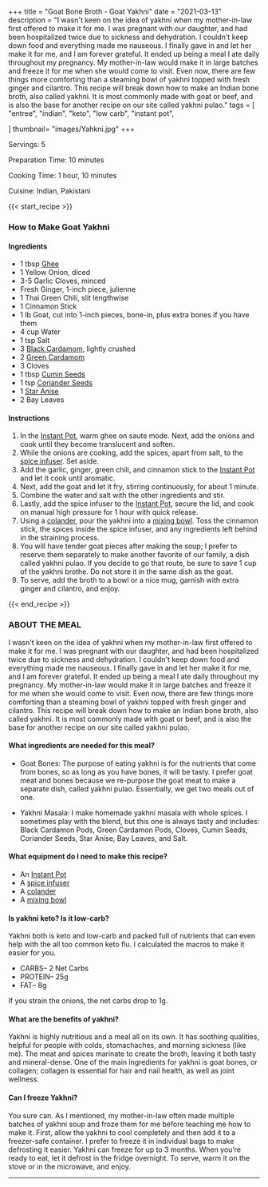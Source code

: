 +++
title = "Goat Bone Broth - Goat Yakhni"
date = "2021-03-13"
description = "I wasn't keen on the idea of yakhni when my mother-in-law first offered to make it for me. I was pregnant with our daughter, and had been hospitalized twice due to sickness and dehydration. I couldn't keep down food and everything made me nauseous. I finally gave in and let her make it for me, and I am forever grateful. It ended up being a meal I ate daily throughout my pregnancy. My mother-in-law would make it in large batches and freeze it for me when she would come to visit. Even now, there are few things more comforting than a steaming bowl of yakhni topped with fresh ginger and cilantro. This recipe will break down how to make an Indian bone broth, also called yakhni. It is most commonly made with goat or beef, and is also the base for another recipe on our site called yakhni pulao." 
tags = [
    "entree",
    "indian",
    "keto",
    "low carb",
    "instant pot",
    
]
thumbnail= "images/Yahkni.jpg"
+++

Servings: 5 <!--more-->

Preparation Time: 10 minutes 

Cooking Time: 1 hour, 10 minutes 

Cuisine: Indian, Pakistani  

{{< start_recipe >}}

### How to Make Goat Yakhni 

#### Ingredients 

* 1 tbsp [Ghee](https://amzn.to/3vmpBaf)
* 1 Yellow Onion, diced 
* 3-5 Garlic Cloves, minced
* Fresh Ginger, 1-inch piece, julienne 
* 1 Thai Green Chili, slit lengthwise
* 1 Cinnamon Stick 
* 1 lb Goat, cut into 1-inch pieces, bone-in, plus extra bones if you have them 
* 4 cup Water 
* 1 tsp Salt 
* 3 [Black Cardamom](https://amzn.to/3E3UAvQ), lightly crushed 
* 2 [Green Cardamom](https://amzn.to/3o9eWyl)
* 3 Cloves 
* 1 tbsp [Cumin Seeds](https://amzn.to/3cXRhKH) 
* 1 tsp [Coriander Seeds](https://amzn.to/3o16wcb)
* 1 [Star Anise](https://amzn.to/3I4ayZ6)
* 2 Bay Leaves 

#### Instructions

1. In the [Instant Pot](https://amzn.to/3qLtTEw), warm ghee on saute mode. Next, add the onions and cook until they become translucent and soften. 
2. While the onions are cooking, add the spices, apart from salt, to the [spice infuser](https://amzn.to/38zcQ2w). Set aside. 
3. Add the garlic, ginger, green chili, and cinnamon stick to the [Instant Pot](https://amzn.to/3qLtTEw) and let it cook until aromatic. 
4. Next, add the goat and let it fry, stirring continuously, for about 1 minute. 
5. Combine the water and salt with the other ingredients and stir. 
6. Lastly, add the spice infuser to the [Instant Pot](https://amzn.to/3qLtTEw), secure the lid, and cook on manual high pressure for 1 hour with quick release. 
7. Using a [colander](https://amzn.to/3xB30Zg), pour the yakhni into a [mixing bowl](https://amzn.to/3E5SPy0). Toss the cinnamon stick, the spices inside the spice infuser, and any ingredients left behind in the straining process. 
8. You will have tender goat pieces after making the soup; I prefer to reserve them separately to make another favorite of our family, a dish called yakhni pulao. If you decide to go that route, be sure to save 1 cup of the yakhni brothe. Do not store it in the same dish as the goat. 
9. To serve, add the broth to a bowl or a nice mug, garnish with extra ginger and cilantro, and enjoy.  

{{< end_recipe >}}

### ABOUT THE MEAL 

I wasn't keen on the idea of yakhni when my mother-in-law first offered to make it for me. I was pregnant with our daughter, and had been hospitalized twice due to sickness and dehydration. I couldn't keep down food and everything made me nauseous. I finally gave in and let her make it for me, and I am forever grateful. It ended up being a meal I ate daily throughout my pregnancy. My mother-in-law would make it in large batches and freeze it for me when she would come to visit. Even now, there are few things more comforting than a steaming bowl of yakhni topped with fresh ginger and cilantro. This recipe will break down how to make an Indian bone broth, also called yakhni. It is most commonly made with goat or beef, and is also the base for another recipe on our site called yakhni pulao.

#### What ingredients are needed for this meal?

* Goat Bones: The purpose of eating yakhni is for the nutrients that come from bones, so as long as you have bones, it will be tasty. I prefer goat meat and bones because we re-purpose the goat meat to make a separate dish, called yakhni pulao. Essentially, we get two meals out of one. 

* Yakhni Masala: I make homemade yakhni masala with whole spices. I sometimes play with the blend, but this one is always tasty and includes: Black Cardamon Pods, Green Cardamon Pods, Cloves, Cumin Seeds, Coriander Seeds, Star Anise, Bay Leaves, and Salt.   

#### What equipment do I need to make this recipe?

* An [Instant Pot](https://amzn.to/3rJtgwM)
* A [spice infuser](https://amzn.to/3lhIYN1)
* A [colander](https://amzn.to/3xB30Zg)
* A [mixing bowl](https://amzn.to/3E5SPy0)

#### Is yakhni keto? Is it low-carb?

Yakhni both is keto and low-carb and packed full of nutrients that can even help with the all too common keto flu. I calculated the macros to make it easier for you. 

* CARBS– 2 Net Carbs
* PROTEIN– 25g
* FAT– 8g

If you strain the onions, the net carbs drop to 1g.

#### What are the benefits of yakhni? 

Yakhni is highly nutritious and a meal all on its own. It has soothing qualities, helpful for people with colds, stomachaches, and morning sickness (like me). The meat and spices marinate to create the broth, leaving it both tasty and mineral-dense. One of the main ingredients for yakhni is goat bones, or collagen; collagen is essential for hair and nail health, as well as joint wellness.

#### Can I freeze Yakhni?

You sure can. As I mentioned, my mother-in-law often made multiple batches of yakhni soup and froze them for me before teaching me how to make it. First, allow the yakhni to cool completely and then add it to a freezer-safe container. I prefer to freeze it in individual bags to make defrosting it easier. Yakhni can freeze for up to 3 months. When you’re ready to eat, let it defrost in the fridge overnight. To serve, warm it on the stove or in the microwave, and enjoy. 

----
